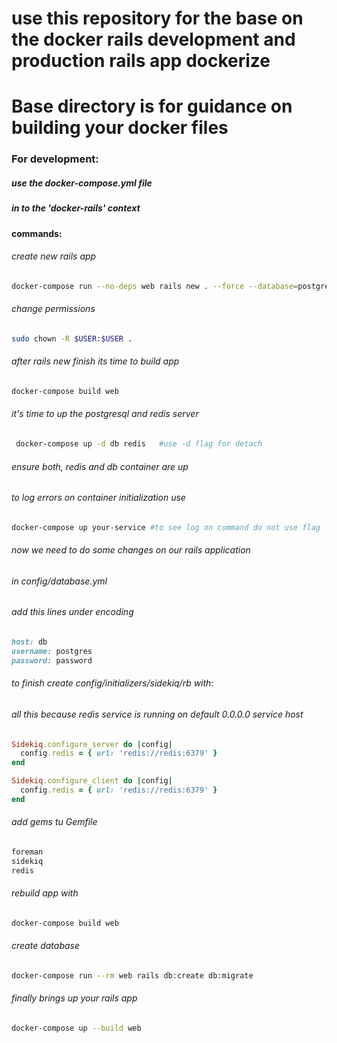 # use this repository for the base on the docker rails development and production rails app dockerize

# Base directory is for guidance on building your docker files

### For development:
##### use the docker-compose.yml file

#####  in to the 'docker-rails' context
#### commands:
###### create new rails app
```bash
docker-compose run --no-deps web rails new . --force --database=postgresql
```

###### change permissions
```bash
sudo chown -R $USER:$USER .
```

###### after rails new finish its time to build app
```bash
docker-compose build web
```

###### it's time to up the postgresql and redis server
```bash
 docker-compose up -d db redis   #use -d flag for detach
```

###### ensure both, redis and db container are up
###### to log errors on container initialization use 
```bash
docker-compose up your-service #to see log on command do not use flag -d
```

###### now we need to do some changes on our rails application
###### in config/database.yml
###### add this lines under encoding
```ruby
host: db
username: postgres
password: password
```

###### to finish create config/initializers/sidekiq/rb with: 
###### all this because redis service is running on default 0.0.0.0 service host
```ruby
Sidekiq.configure_server do |config|
  config.redis = { url: 'redis://redis:6379' }
end

Sidekiq.configure_client do |config|
  config.redis = { url: 'redis://redis:6379' }
end
```

###### add gems tu Gemfile
```ruby
foreman
sidekiq
redis
```

###### rebuild app with
```bash
docker-compose build web
```

###### create database 
```bash
docker-compose run --rm web rails db:create db:migrate
```

###### finally brings up your rails app
```bash
docker-compose up --build web
```
